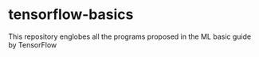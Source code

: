 # tensorflow-basics
This repository englobes all the programs proposed in the ML basic guide by TensorFlow
